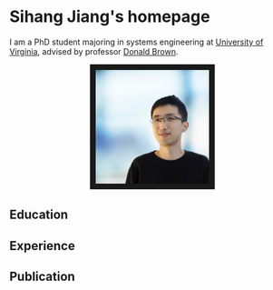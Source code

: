 # Sihang Jiang's homepage
I am a PhD student majoring in systems engineering at [University of Virginia](https://engineering.virginia.edu/departments/systems-and-information-engineering), advised by professor [Donald Brown](https://datascience.virginia.edu/people/donald-brown).


<p align="center">
<img src="https://github.com/jsh980210/jsh980210.github.io/blob/main/photo-min.JPG" width="200" height="200" border="10"/>
</p>

## Education
## Experience
## Publication

